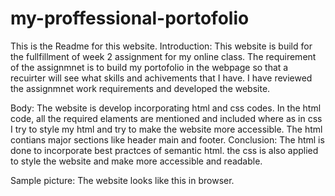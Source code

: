 # my-proffessional-portofolio
This is the  Readme for this website.
Introduction: 
This website is build for the fullfillment of week 2 assignment for my online class. 
The requirement of the assignmnet is to build my portofolio in the webpage so that a recuirter will see what skills and achivements that I have.
I have reviewed the assignmnet work requirements and developed the website.

Body:
The website is develop incorporating html and css codes. In the html code, all the required elaments are mentioned and included where as in css I try to 
style my html and try to make the website more accessible. The html contians major sections like header main and footer.
Conclusion:
The html is done to incorporate best practces of semantic html.
the css is also applied to style the website and make more accessible and readable.

Sample picture:
The website looks like this in browser.
